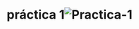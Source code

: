 # práctica 1![Practica-1](https://github.com/JucaLozte/Pr-ctica-1/assets/148293086/2a9f17e0-4fdf-4df5-8665-6f0c684641d9)
